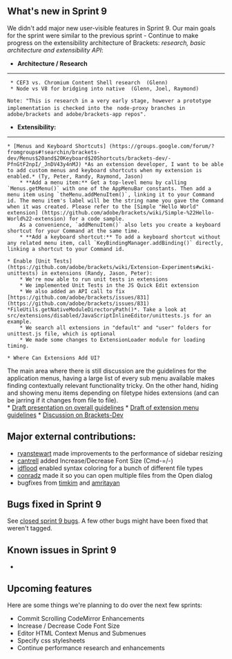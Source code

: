 What's new in Sprint 9
----------------------
We didn't add major new user-visible features in Sprint 9. Our main goals for the sprint were similar to the previous sprint - Continue to make progress on the extensibility architecture of Brackets: *research, basic architecture and extensibility API*:
* **Architecture / Research**
***

     * CEF3 vs. Chromium Content Shell research  (Glenn) 
     * Node vs V8 for bridging into native  (Glenn, Joel, Raymond) 
`Note: "This is research in a very early stage, however a prototype implementation is checked into the ` `node-proxy branches in adobe/brackets and adobe/brackets-app repos".`

* **Extensibility:**
***

    * [Menus and Keyboard Shortcuts] (https://groups.google.com/forum/?fromgroups#!searchin/brackets-dev/Menus$20and$20Keyboard$20Shortcuts/brackets-dev/-PfnGtF2npI/_JnDV43y4nMJ) *As an extension developer, I want to be able to add custom menus and keyboard shortcuts when my extension is enabled.* (Ty, Peter, Randy, Raymond, Jason)
        * **Add a menu item:** Get a top-level menu by calling `Menus.getMenu()` with one of the AppMenuBar constants. Then add a menu item using `theMenu.addMenuItem()`, linking it to your Command id. The menu item's label will be the string name you gave the Command when it was created. Please refer to the [Simple "Hello World" extension] (https://github.com/adobe/brackets/wiki/Simple-%22Hello-World%22-extension) for a code sample.   
        As a convenience, `addMenuItem()` also lets you create a keyboard shortcut for your Command at the same time.
        * **Add a keyboard shortcut:** To add a keyboard shortcut without any related menu item, call `KeyBindingManager.addBinding()` directly, linking a shortcut to your Command id.

    * Enable [Unit Tests] (https://github.com/adobe/brackets/wiki/Extension-Experiments#wiki-unittests) in extensions (Randy, Jason, Peter):
        * We're now able to run unit tests in extensions
        * We implemented Unit Tests in the JS Quick Edit extension
        * We also added an API call to fix [https://github.com/adobe/brackets/issues/831](https://github.com/adobe/brackets/issues/831) *FileUtils.getNativeModuleDirectoryPath()*. Take a look at src/extensions/disabled/JavaScriptInlineEditor/unittests.js for an example.
        * We search all extensions in "default" and "user" folders for unittest.js file, which is optional
        * We made some changes to ExtensionLoader module for loading timing.

    * Where Can Extensions Add UI?          
The main area where there is still discussion are the guidelines for the application menus, having a large list of every sub menu available makes finding contextually relevant functionality tricky.  On the other hand, hiding and showing menu items depending on filetype hides extensions (and can be jarring if it changes from file to file).    
        * [Draft presentation on overall guidelines](http://articles.garthdb.com/Presentations/extension_ui/)
        * [Draft of extension menu guidelines](https://github.com/adobe/brackets/wiki/Extension-UI-Guidelines)
        * [Discussion on Brackets-Dev](https://groups.google.com/forum/?fromgroups#!topic/brackets-dev/dL_2u3lx8Po)

Major external contributions:
-----------------------------
* [ryanstewart](http://github.com/ryanstewart) made improvements to the performance of sidebar resizing
* [cantrell](http://github.com/cantrell) added Increase/Decrease Font Size (Cmd-=/-)
* [idflood](http://github.com/idflood) enabled syntax coloring for a bunch of different file types
* [conradz](http://github.com/conradz) made it so you can open multiple files from the Open dialog
* bugfixes from [timkim](http://github.com/timkim) and [amritayan](http://github.com/amritayan)

Bugs fixed in Sprint 9
----------------------
See [closed sprint 9 bugs](https://github.com/adobe/brackets/issues?labels=sprint+9&page=1&state=closed). A few other bugs might have been fixed that weren't tagged.

Known issues in Sprint 9
------------------------

* 

Upcoming features
-----------------

Here are some things we're planning to do over the next few sprints:

* Commit Scrolling CodeMirror Enhancements
* Increase / Decrease Code Font Size
* Editor HTML Context Menus and Submenues
* Specify css stylesheets
* Continue performance research and enhancements